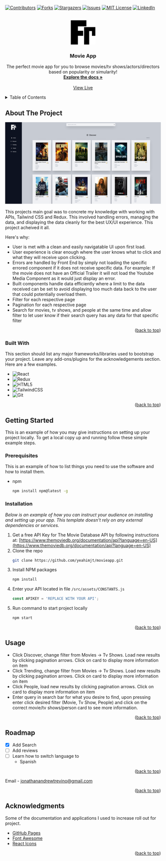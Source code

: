 <!-- Improved compatibility of back to top link: See: https://github.com/othneildrew/Best-README-Template/pull/73 -->
<a name="readme-top"></a>
<!--
*** Thanks for checking out the Best-README-Template. If you have a suggestion
*** that would make this better, please fork the repo and create a pull request
*** or simply open an issue with the tag "enhancement".
*** Don't forget to give the project a star!
*** Thanks again! Now go create something AMAZING! :D
-->



<!-- PROJECT SHIELDS -->
<!--
*** I'm using markdown "reference style" links for readability.
*** Reference links are enclosed in brackets [ ] instead of parentheses ( ).
*** See the bottom of this document for the declaration of the reference variables
*** for contributors-url, forks-url, etc. This is an optional, concise syntax you may use.
*** https://www.markdownguide.org/basic-syntax/#reference-style-links
-->
[![Contributors][contributors-shield]][contributors-url]
[![Forks][forks-shield]][forks-url]
[![Stargazers][stars-shield]][stars-url]
[![Issues][issues-shield]][issues-url]
[![MIT License][license-shield]][license-url]
[![LinkedIn][linkedin-shield]][linkedin-url]



<!-- PROJECT LOGO -->
<br />
<div align="center">
  <a href="https://github.com/yeahimjt.movieapp">
    <img src="public/fr.svg" alt="Logo" width="80" height="80">
  </a>

  <h3 align="center">Movie App</h3>

  <p align="center">
    The perfect movie app for you to browse movies/tv shows/actors/directors based on popularity or simularity!
    <br />
    <a href="https://github.com/yeahimjt/movieapp"><strong>Explore the docs »</strong></a>
    <br />
    <br />
    <a href="https://yeahimjt.github.io/movieapp">View Live</a>
  </p>
</div>



<!-- TABLE OF CONTENTS -->
<details>
  <summary>Table of Contents</summary>
  <ol>
    <li>
      <a href="#about-the-project">About The Project</a>
      <ul>
        <li><a href="#built-with">Built With</a></li>
      </ul>
    </li>
    <li>
      <a href="#getting-started">Getting Started</a>
      <ul>
        <li><a href="#prerequisites">Prerequisites</a></li>
        <li><a href="#installation">Installation</a></li>
      </ul>
    </li>
    <li><a href="#usage">Usage</a></li>
    <li><a href="#roadmap">Roadmap</a></li>
    <li><a href="#acknowledgments">Acknowledgments</a></li>
  </ol>
</details>



<!-- ABOUT THE PROJECT -->
## About The Project

[![Product Name Screen Shot][product-screenshot]](https://yeahimjt.github.io/movieapp)

This projects main goal was to concrete my knowledge with working with APIs, Tailwind CSS and Redux. This involved handling errors, managing the data, and displaying the data cleanly for the best UX/UI experience. This project acheived it all.

Here's why:
* User is met with a clean and easily navigatable UI upon first load.
* User experience is clear enough where the user knows what to click and what they will receive upon clicking.
* Errors are handled by Front End by simply not loading the specific errored component if it does not receive specific data. For example: If the movie does not have an Official Trailer it will not load the Youtube Media Component as it would just display an error.
* Built components handle data efficiently where a limit to the data received can be set to avoid displaying too much data back to the user that could potentially overload them.
* Filter for each respective page
* Pagination for each respective page
* Search for movies, tv shows, and people at the same time and allow filter to let user know if their search query has any data for that specific filter

<p align="right">(<a href="#readme-top">back to top</a>)</p>


### Built With

This section should list any major frameworks/libraries used to bootstrap your project. Leave any add-ons/plugins for the acknowledgements section. Here are a few examples.

* ![React][React.js]
* ![Redux][Redux]
* ![HTML5][HTML5]
* ![TailwindCSS][TailwindCSS]
* ![Git][Git]



<p align="right">(<a href="#readme-top">back to top</a>)</p>



<!-- GETTING STARTED -->
## Getting Started

This is an example of how you may give instructions on setting up your project locally.
To get a local copy up and running follow these simple example steps.

### Prerequisites

This is an example of how to list things you need to use the software and how to install them.
* npm
  ```sh
  npm install npm@latest -g
  ```

### Installation

_Below is an example of how you can instruct your audience on installing and setting up your app. This template doesn't rely on any external dependencies or services._

1. Get a free API Key for The Movie Database API by following instructions at: [https://www.themoviedb.org/documentation/api?language=en-US](https://www.themoviedb.org/documentation/api?language=en-US)
2. Clone the repo
   ```sh
   git clone https://github.com/yeahimjt/movieapp.git
   ```
3. Install NPM packages
   ```sh
   npm install
   ```
4. Enter your API located in file `/src/assets/CONSTANTS.js`
   ```js
   const APIKEY = 'REPLACE WITH YOUR API';
   ```
5. Run command to start project locally
    ```sh
    npm start
    ```

<p align="right">(<a href="#readme-top">back to top</a>)</p>



<!-- USAGE EXAMPLES -->
## Usage

* Click Discover, change filter from Movies -> Tv Shows. Load new results by clicking pagination arrows. Click on card to display more information on item
* Click Trending, change filter from Movies -> Tv Shows. Load new results by clicking pagination arrows. Click on card to display more information on item
* Click People, load new results by clicking pagination arrows. Click on card to display more information on item
* Enter query in search bar for what you desire to find, upon pressing enter click desired filter (Movie, Tv Show, People) and click on the correct movie/tv shows/person card to see more information.


<p align="right">(<a href="#readme-top">back to top</a>)</p>



<!-- ROADMAP -->
## Roadmap

- [x] Add Search
- [ ] Add reviews
- [ ] Learn how to switch language to
    - Spanish


<p align="right">(<a href="#readme-top">back to top</a>)</p>



Email - jonathanandrewtrevino@gmail.com 

<p align="right">(<a href="#readme-top">back to top</a>)</p>



<!-- ACKNOWLEDGMENTS -->
## Acknowledgments

Some of the documentation and applications I used to increase roll out for project.

* [GitHub Pages](https://pages.github.com)
* [Font Awesome](https://fontawesome.com)
* [React Icons](https://react-icons.github.io/react-icons/search)

<p align="right">(<a href="#readme-top">back to top</a>)</p>



<!-- MARKDOWN LINKS & IMAGES -->
<!-- https://www.markdownguide.org/basic-syntax/#reference-style-links -->
[contributors-shield]: https://img.shields.io/github/contributors/othneildrew/Best-README-Template.svg?style=for-the-badge
[contributors-url]: https://github.com/othneildrew/Best-README-Template/graphs/contributors
[forks-shield]: https://img.shields.io/github/forks/othneildrew/Best-README-Template.svg?style=for-the-badge
[forks-url]: https://github.com/othneildrew/Best-README-Template/network/members
[stars-shield]: https://img.shields.io/github/stars/othneildrew/Best-README-Template.svg?style=for-the-badge
[stars-url]: https://github.com/othneildrew/Best-README-Template/stargazers
[issues-shield]: https://img.shields.io/github/issues/othneildrew/Best-README-Template.svg?style=for-the-badge
[issues-url]: https://github.com/othneildrew/Best-README-Template/issues
[license-shield]: https://img.shields.io/github/license/othneildrew/Best-README-Template.svg?style=for-the-badge
[license-url]: https://github.com/othneildrew/Best-README-Template/blob/master/LICENSE.txt
[linkedin-shield]: https://img.shields.io/badge/-LinkedIn-black.svg?style=for-the-badge&logo=linkedin&colorB=555
[linkedin-url]: https://linkedin.com/in/othneildrew
[product-screenshot]: /src/assets/movieapp.png
[React.js]: https://img.shields.io/badge/React-20232A?style=for-the-badge&logo=react&logoColor=61DAFB
[Redux]: https://img.shields.io/badge/Redux-593D88?style=for-the-badge&logo=redux&logoColor=white
[HTML5]: https://img.shields.io/badge/HTML5-E34F26?style=for-the-badge&logo=html5&logoColor=white
[TailwindCSS]: https://img.shields.io/badge/Tailwind_CSS-38B2AC?style=for-the-badge&logo=tailwind-css&logoColor=white
[Git]: https://img.shields.io/badge/GIT-E44C30?style=for-the-badge&logo=git&logoColor=white
